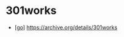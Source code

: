 # 301works

- [[go]] https://archive.org/details/301works


[//begin]: # "Autogenerated link references for markdown compatibility"
[go]: go "Go"
[//end]: # "Autogenerated link references"